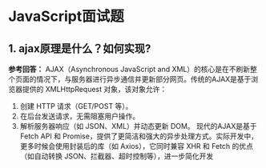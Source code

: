 # JavaScript面试题
## 1. ajax原理是什么？如何实现?
**参考回答：** AJAX（Asynchronous JavaScript and XML）的核心是在不刷新整个页面的情况下，与服务器进行异步通信并更新部分网页。传统的AJAX是基于浏览器提供的 XMLHttpRequest 对象，该对象允许：
1. 创建 HTTP 请求（GET/POST 等）。
2. 在后台发送请求，无需阻塞用户操作。
3. 解析服务器响应（如 JSON、XML）并动态更新 DOM。
现代的AJAX是基于 Fetch API 和 Promise，提供了更简洁和强大的异步处理方式。实际开发中，更多时候会使用封装后的库（如 Axios），它同时兼容 XHR 和 Fetch 的优点（如自动转换 JSON、拦截器、超时控制等），进一步简化开发